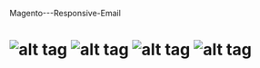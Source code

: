 Magento---Responsive-Email

![alt tag](https://raw.githubusercontent.com/kiennt2/Magento-Responsive-Email/master/guide/01.config.png)
![alt tag](https://raw.githubusercontent.com/kiennt2/Magento-Responsive-Email/master/guide/02.structure-theme.png)
![alt tag](https://raw.githubusercontent.com/kiennt2/Magento-Responsive-Email/master/guide/03.create-new-email.png)
![alt tag](https://raw.githubusercontent.com/kiennt2/Magento-Responsive-Email/master/guide/04.output.png)
==========================
